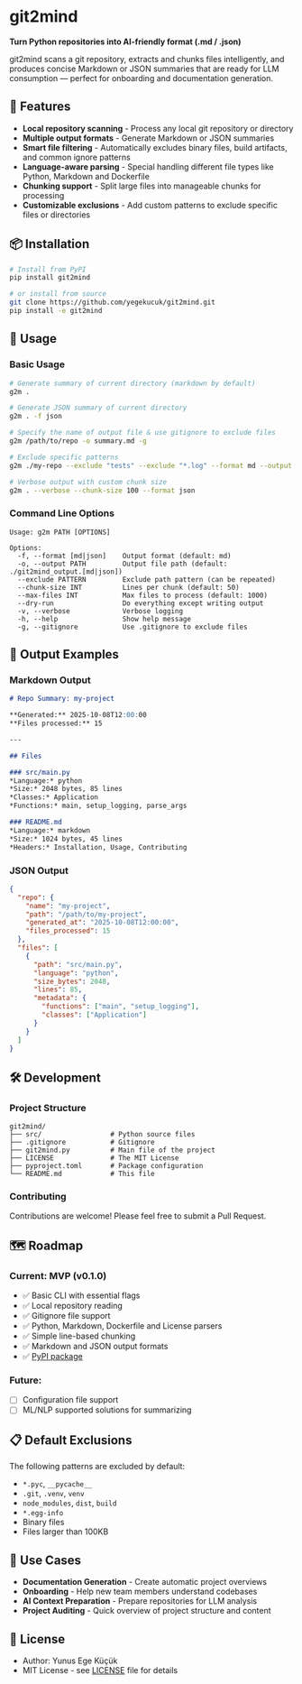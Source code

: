 # git2mind

**Turn Python repositories into AI-friendly format (.md / .json)**

git2mind scans a git repository, extracts and chunks files intelligently, and produces concise Markdown or JSON summaries that are ready for LLM consumption — perfect for onboarding and documentation generation.

## 🚀 Features

- **Local repository scanning** - Process any local git repository or directory
- **Multiple output formats** - Generate Markdown or JSON summaries
- **Smart file filtering** - Automatically excludes binary files, build artifacts, and common ignore patterns
- **Language-aware parsing** - Special handling different file types like Python, Markdown and Dockerfile
- **Chunking support** - Split large files into manageable chunks for processing
- **Customizable exclusions** - Add custom patterns to exclude specific files or directories

## 📦 Installation

```bash
# Install from PyPI
pip install git2mind

# or install from source
git clone https://github.com/yegekucuk/git2mind.git
pip install -e git2mind
```

## 🎯 Usage

### Basic Usage

```bash
# Generate summary of current directory (markdown by default)
g2m .

# Generate JSON summary of current directory
g2m . -f json

# Specify the name of output file & use gitignore to exclude files
g2m /path/to/repo -o summary.md -g

# Exclude specific patterns
g2m ./my-repo --exclude "tests" --exclude "*.log" --format md --output summary.md

# Verbose output with custom chunk size
g2m . --verbose --chunk-size 100 --format json
```

### Command Line Options

```
Usage: g2m PATH [OPTIONS]

Options:
  -f, --format [md|json]    Output format (default: md)
  -o, --output PATH         Output file path (default: ./git2mind_output.[md|json])
  --exclude PATTERN         Exclude path pattern (can be repeated)
  --chunk-size INT          Lines per chunk (default: 50)
  --max-files INT           Max files to process (default: 1000)
  --dry-run                 Do everything except writing output
  -v, --verbose             Verbose logging
  -h, --help                Show help message
  -g, --gitignore           Use .gitignore to exclude files
```

## 📄 Output Examples

### Markdown Output

```markdown
# Repo Summary: my-project

**Generated:** 2025-10-08T12:00:00  
**Files processed:** 15

---

## Files

### src/main.py
*Language:* python  
*Size:* 2048 bytes, 85 lines  
*Classes:* Application  
*Functions:* main, setup_logging, parse_args

### README.md
*Language:* markdown  
*Size:* 1024 bytes, 45 lines  
*Headers:* Installation, Usage, Contributing
```

### JSON Output

```json
{
  "repo": {
    "name": "my-project",
    "path": "/path/to/my-project",
    "generated_at": "2025-10-08T12:00:00",
    "files_processed": 15
  },
  "files": [
    {
      "path": "src/main.py",
      "language": "python",
      "size_bytes": 2048,
      "lines": 85,
      "metadata": {
        "functions": ["main", "setup_logging"],
        "classes": ["Application"]
      }
    }
  ]
}
```

## 🛠️ Development

### Project Structure

```
git2mind/
├── src/                 # Python source files
├── .gitignore           # Gitignore
├── git2mind.py          # Main file of the project
├── LICENSE              # The MIT License
├── pyproject.toml       # Package configuration
└── README.md            # This file
```

### Contributing

Contributions are welcome! Please feel free to submit a Pull Request.

## 🗺️ Roadmap

### Current: MVP (v0.1.0)
- ✅ Basic CLI with essential flags
- ✅ Local repository reading
- ✅ Gitignore file support
- ✅ Python, Markdown, Dockerfile and License parsers
- ✅ Simple line-based chunking
- ✅ Markdown and JSON output formats
- ✅ [PyPI package](https://pypi.org/project/git2mind/)

### Future:
- [ ] Configuration file support
- [ ] ML/NLP supported solutions for summarizing

## 📋 Default Exclusions

The following patterns are excluded by default:
- `*.pyc`, `__pycache__`
- `.git`, `.venv`, `venv`
- `node_modules`, `dist`, `build`
- `*.egg-info`
- Binary files
- Files larger than 100KB

## 🤝 Use Cases

- **Documentation Generation** - Create automatic project overviews
- **Onboarding** - Help new team members understand codebases
- **AI Context Preparation** - Prepare repositories for LLM analysis
- **Project Auditing** - Quick overview of project structure and content

## 📝 License

- Author: Yunus Ege Küçük
- MIT License - see [LICENSE](LICENSE) file for details
